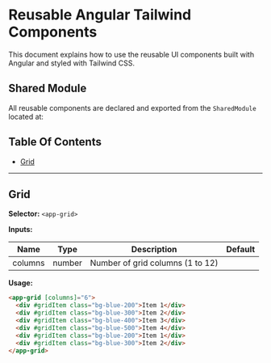 # Reusable Angular Tailwind Components

This document explains how to use the reusable UI components built with Angular and styled with Tailwind CSS.

## Shared Module

All reusable components are declared and exported from the `SharedModule` located at:



## Table Of Contents

- [Grid](#grid)

---

## Grid

**Selector:** `<app-grid>`

**Inputs:**

| Name    | Type   | Description                     | Default |
| ------- | ------ | ------------------------------- | ------- |
| columns | number | Number of grid columns (1 to 12) |        |

**Usage:**

```html
<app-grid [columns]="6">
  <div #gridItem class="bg-blue-200">Item 1</div>
  <div #gridItem class="bg-blue-300">Item 2</div>
  <div #gridItem class="bg-blue-400">Item 3</div>
  <div #gridItem class="bg-blue-500">Item 4</div>
  <div #gridItem class="bg-blue-200">Item 1</div>
  <div #gridItem class="bg-blue-300">Item 2</div>
</app-grid>



